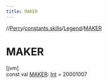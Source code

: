 ```yaml
---
title: MAKER
---
```

//[Perry](../../../index.html)/[constants.skills](../index.html)/[Legend](index.html)/[MAKER](-m-a-k-e-r.html)



# MAKER



[jvm]\
const val [MAKER](-m-a-k-e-r.html): [Int](https://kotlinlang.org/api/latest/jvm/stdlib/kotlin/-int/index.html) = 20001007





